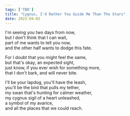 ```yaml
---
tags: ['TBD']
title: "Cygnus, I'd Rather You Guide Me Than The Stars"
date: 2023-04-02
---
```


I'm seeing you two days from now,  
but I don't think that I can wait,  
part of me wants to tell you now,  
and the other half wants to dodge this fate.

For I doubt that you might feel the same,  
but that's okay, an expected sight,  
just know, if you ever wish for something more,  
that I don't bark, and will never bite.

I'll be your lapdog, you'll have the leash,  
you'll be the bird that pulls my tether,  
my swan that's hunting for calmer weather,  
my cygnus sigil of a heart unleashed,  
a symbol of my avarice,  
and all the places that we could reach.
